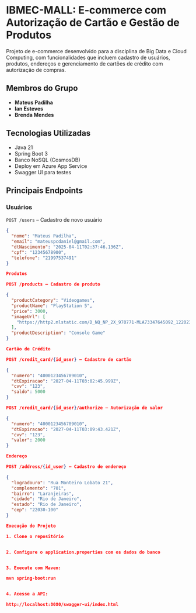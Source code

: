 # IBMEC-MALL: E-commerce com Autorização de Cartão e Gestão de Produtos

Projeto de e-commerce desenvolvido para a disciplina de Big Data e Cloud Computing, com funcionalidades que incluem cadastro de usuários, produtos, endereços e gerenciamento de cartões de crédito com autorização de compras.

## Membros do Grupo
- **Mateus Padilha**  
- **Ian Esteves**  
- **Brenda Mendes**

## Tecnologias Utilizadas
- Java 21
- Spring Boot 3
- Banco NoSQL (CosmosDB)
- Deploy em Azure App Service
- Swagger UI para testes

## Principais Endpoints

### Usuários
`POST /users` – Cadastro de novo usuário  
```json
{
  "nome": "Mateus Padilha",
  "email": "mateuspcdaniel@gmail.com",
  "dtNascimento": "2025-04-11T02:37:46.136Z",
  "cpf": "12345678900",
  "telefone": "21997537491"
}

Produtos

POST /products – Cadastro de produto

{
  "productCategory": "Videogames",
  "productName": "PlayStation 5",
  "price": 3000,
  "imageUrl": [
    "https://http2.mlstatic.com/D_NQ_NP_2X_970771-MLA73347645092_122023-F.webp"
  ],
  "productDescription": "Console Game"
}

Cartão de Crédito

POST /credit_card/{id_user} – Cadastro de cartão

{
  "numero": "4000123456789010",
  "dtExpiracao": "2027-04-11T03:02:45.999Z",
  "cvv": "123",
  "saldo": 5000
}

POST /credit_card/{id_user}/authorize – Autorização de valor

{
  "numero": "4000123456789010",
  "dtExpiracao": "2027-04-11T03:09:43.421Z",
  "cvv": "123",
  "valor": 2000
}

Endereço

POST /address/{id_user} – Cadastro de endereço

{
  "logradouro": "Rua Monteiro Lobato 21",
  "complemento": "701",
  "bairro": "Laranjeiras",
  "cidade": "Rio de Janeiro",
  "estado": "Rio de Janeiro",
  "cep": "22030-100"
}

Execução do Projeto

1. Clone o repositório


2. Configure o application.properties com os dados do banco


3. Execute com Maven:

mvn spring-boot:run


4. Acesse a API:

http://localhost:8080/swagger-ui/index.html


